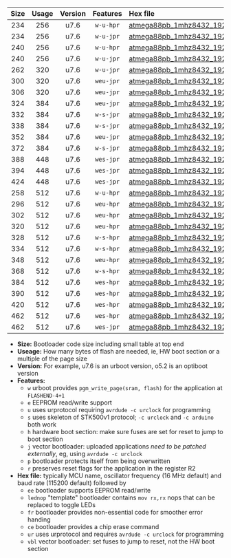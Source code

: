 |Size|Usage|Version|Features|Hex file|
|:-:|:-:|:-:|:-:|:--|
|234|256|u7.6|`w-u-hpr`|[atmega88pb_1mhz8432_19200bps_ur.hex](https://raw.githubusercontent.com/stefanrueger/urboot/main//atmega88pb_1mhz8432_19200bps_ur.hex)|
|234|256|u7.6|`w-u-jpr`|[atmega88pb_1mhz8432_19200bps_ur_vbl.hex](https://raw.githubusercontent.com/stefanrueger/urboot/main//atmega88pb_1mhz8432_19200bps_ur_vbl.hex)|
|240|256|u7.6|`w-u-hpr`|[atmega88pb_1mhz8432_19200bps_lednop_ur.hex](https://raw.githubusercontent.com/stefanrueger/urboot/main//atmega88pb_1mhz8432_19200bps_lednop_ur.hex)|
|240|256|u7.6|`w-u-jpr`|[atmega88pb_1mhz8432_19200bps_lednop_ur_vbl.hex](https://raw.githubusercontent.com/stefanrueger/urboot/main//atmega88pb_1mhz8432_19200bps_lednop_ur_vbl.hex)|
|262|320|u7.6|`w-u-jpr`|[atmega88pb_1mhz8432_19200bps_lednop_fr_ur_vbl.hex](https://raw.githubusercontent.com/stefanrueger/urboot/main//atmega88pb_1mhz8432_19200bps_lednop_fr_ur_vbl.hex)|
|300|320|u7.6|`weu-jpr`|[atmega88pb_1mhz8432_19200bps_ee_ur_vbl.hex](https://raw.githubusercontent.com/stefanrueger/urboot/main//atmega88pb_1mhz8432_19200bps_ee_ur_vbl.hex)|
|306|320|u7.6|`weu-jpr`|[atmega88pb_1mhz8432_19200bps_ee_lednop_ur_vbl.hex](https://raw.githubusercontent.com/stefanrueger/urboot/main//atmega88pb_1mhz8432_19200bps_ee_lednop_ur_vbl.hex)|
|324|384|u7.6|`weu-jpr`|[atmega88pb_1mhz8432_19200bps_ee_lednop_fr_ur_vbl.hex](https://raw.githubusercontent.com/stefanrueger/urboot/main//atmega88pb_1mhz8432_19200bps_ee_lednop_fr_ur_vbl.hex)|
|332|384|u7.6|`w-s-jpr`|[atmega88pb_1mhz8432_19200bps_vbl.hex](https://raw.githubusercontent.com/stefanrueger/urboot/main//atmega88pb_1mhz8432_19200bps_vbl.hex)|
|338|384|u7.6|`w-s-jpr`|[atmega88pb_1mhz8432_19200bps_lednop_vbl.hex](https://raw.githubusercontent.com/stefanrueger/urboot/main//atmega88pb_1mhz8432_19200bps_lednop_vbl.hex)|
|352|384|u7.6|`weu-jpr`|[atmega88pb_1mhz8432_19200bps_ee_lednop_fr_ce_ur_vbl.hex](https://raw.githubusercontent.com/stefanrueger/urboot/main//atmega88pb_1mhz8432_19200bps_ee_lednop_fr_ce_ur_vbl.hex)|
|372|384|u7.6|`w-s-jpr`|[atmega88pb_1mhz8432_19200bps_lednop_fr_vbl.hex](https://raw.githubusercontent.com/stefanrueger/urboot/main//atmega88pb_1mhz8432_19200bps_lednop_fr_vbl.hex)|
|388|448|u7.6|`wes-jpr`|[atmega88pb_1mhz8432_19200bps_ee_vbl.hex](https://raw.githubusercontent.com/stefanrueger/urboot/main//atmega88pb_1mhz8432_19200bps_ee_vbl.hex)|
|394|448|u7.6|`wes-jpr`|[atmega88pb_1mhz8432_19200bps_ee_lednop_vbl.hex](https://raw.githubusercontent.com/stefanrueger/urboot/main//atmega88pb_1mhz8432_19200bps_ee_lednop_vbl.hex)|
|424|448|u7.6|`wes-jpr`|[atmega88pb_1mhz8432_19200bps_ee_lednop_fr_vbl.hex](https://raw.githubusercontent.com/stefanrueger/urboot/main//atmega88pb_1mhz8432_19200bps_ee_lednop_fr_vbl.hex)|
|258|512|u7.6|`w-u-hpr`|[atmega88pb_1mhz8432_19200bps_lednop_fr_ur.hex](https://raw.githubusercontent.com/stefanrueger/urboot/main//atmega88pb_1mhz8432_19200bps_lednop_fr_ur.hex)|
|296|512|u7.6|`weu-hpr`|[atmega88pb_1mhz8432_19200bps_ee_ur.hex](https://raw.githubusercontent.com/stefanrueger/urboot/main//atmega88pb_1mhz8432_19200bps_ee_ur.hex)|
|302|512|u7.6|`weu-hpr`|[atmega88pb_1mhz8432_19200bps_ee_lednop_ur.hex](https://raw.githubusercontent.com/stefanrueger/urboot/main//atmega88pb_1mhz8432_19200bps_ee_lednop_ur.hex)|
|320|512|u7.6|`weu-hpr`|[atmega88pb_1mhz8432_19200bps_ee_lednop_fr_ur.hex](https://raw.githubusercontent.com/stefanrueger/urboot/main//atmega88pb_1mhz8432_19200bps_ee_lednop_fr_ur.hex)|
|328|512|u7.6|`w-s-hpr`|[atmega88pb_1mhz8432_19200bps.hex](https://raw.githubusercontent.com/stefanrueger/urboot/main//atmega88pb_1mhz8432_19200bps.hex)|
|334|512|u7.6|`w-s-hpr`|[atmega88pb_1mhz8432_19200bps_lednop.hex](https://raw.githubusercontent.com/stefanrueger/urboot/main//atmega88pb_1mhz8432_19200bps_lednop.hex)|
|348|512|u7.6|`weu-hpr`|[atmega88pb_1mhz8432_19200bps_ee_lednop_fr_ce_ur.hex](https://raw.githubusercontent.com/stefanrueger/urboot/main//atmega88pb_1mhz8432_19200bps_ee_lednop_fr_ce_ur.hex)|
|368|512|u7.6|`w-s-hpr`|[atmega88pb_1mhz8432_19200bps_lednop_fr.hex](https://raw.githubusercontent.com/stefanrueger/urboot/main//atmega88pb_1mhz8432_19200bps_lednop_fr.hex)|
|384|512|u7.6|`wes-hpr`|[atmega88pb_1mhz8432_19200bps_ee.hex](https://raw.githubusercontent.com/stefanrueger/urboot/main//atmega88pb_1mhz8432_19200bps_ee.hex)|
|390|512|u7.6|`wes-hpr`|[atmega88pb_1mhz8432_19200bps_ee_lednop.hex](https://raw.githubusercontent.com/stefanrueger/urboot/main//atmega88pb_1mhz8432_19200bps_ee_lednop.hex)|
|420|512|u7.6|`wes-hpr`|[atmega88pb_1mhz8432_19200bps_ee_lednop_fr.hex](https://raw.githubusercontent.com/stefanrueger/urboot/main//atmega88pb_1mhz8432_19200bps_ee_lednop_fr.hex)|
|462|512|u7.6|`wes-hpr`|[atmega88pb_1mhz8432_19200bps_ee_lednop_fr_ce.hex](https://raw.githubusercontent.com/stefanrueger/urboot/main//atmega88pb_1mhz8432_19200bps_ee_lednop_fr_ce.hex)|
|462|512|u7.6|`wes-jpr`|[atmega88pb_1mhz8432_19200bps_ee_lednop_fr_ce_vbl.hex](https://raw.githubusercontent.com/stefanrueger/urboot/main//atmega88pb_1mhz8432_19200bps_ee_lednop_fr_ce_vbl.hex)|

- **Size:** Bootloader code size including small table at top end
- **Useage:** How many bytes of flash are needed, ie, HW boot section or a multiple of the page size
- **Version:** For example, u7.6 is an urboot version, o5.2 is an optiboot version
- **Features:**
  + `w` urboot provides `pgm_write_page(sram, flash)` for the application at `FLASHEND-4+1`
  + `e` EEPROM read/write support
  + `u` uses urprotocol requiring `avrdude -c urclock` for programming
  + `s` uses skeleton of STK500v1 protocol; `-c urclock` and `-c arduino` both work
  + `h` hardware boot section: make sure fuses are set for reset to jump to boot section
  + `j` vector bootloader: uploaded applications *need to be patched externally*, eg, using `avrdude -c urclock`
  + `p` bootloader protects itself from being overwritten
  + `r` preserves reset flags for the application in the register R2
- **Hex file:** typically MCU name, oscillator frequency (16 MHz default) and baud rate (115200 default) followed by
  + `ee` bootloader supports EEPROM read/write
  + `lednop` "template" bootloader contains `mov rx,rx` nops that can be replaced to toggle LEDs
  + `fr` bootloader provides non-essential code for smoother error handing
  + `ce` bootloader provides a chip erase command
  + `ur` uses urprotocol and requires `avrdude -c urclock` for programming
  + `vbl` vector bootloader: set fuses to jump to reset, not the HW boot section
